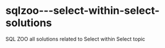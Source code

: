 # sqlzoo---select-within-select-solutions
SQL ZOO all solutions related to Select within Select topic
